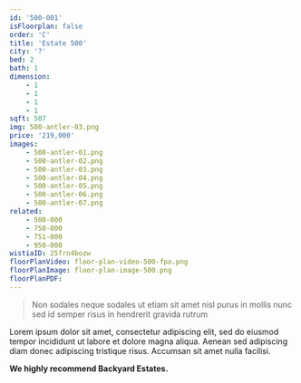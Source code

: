 ```yaml
---
id: '500-001'
isFloorplan: false
order: 'C'
title: 'Estate 500'
city: '?'
bed: 2
bath: 1
dimension:
    - 1
    - 1
    - 1
    - 1
sqft: 507
img: 500-antler-03.png
price: '219,000'
images:
    - 500-antler-01.png
    - 500-antler-02.png
    - 500-antler-03.png
    - 500-antler-04.png
    - 500-antler-05.png
    - 500-antler-06.png
    - 500-antler-07.png
related:
    - 500-000
    - 750-000
    - 751-000
    - 950-000
wistiaID: 25frn4bozw
floorPlanVideo: floor-plan-video-500-fpo.png
floorPlanImage: floor-plan-image-500.png
floorPlanPDF:
---
```


> Non sodales neque sodales ut etiam sit amet nisl purus in mollis nunc sed id semper risus in hendrerit gravida rutrum

Lorem ipsum dolor sit amet, consectetur adipiscing elit, sed do eiusmod tempor incididunt ut labore et dolore magna aliqua. Aenean sed adipiscing diam donec adipiscing tristique risus. Accumsan sit amet nulla facilisi.

**We highly recommend Backyard Estates.**

